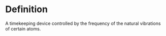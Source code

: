 # Definition

A timekeeping device controlled by the frequency of the natural
vibrations of certain atoms.
